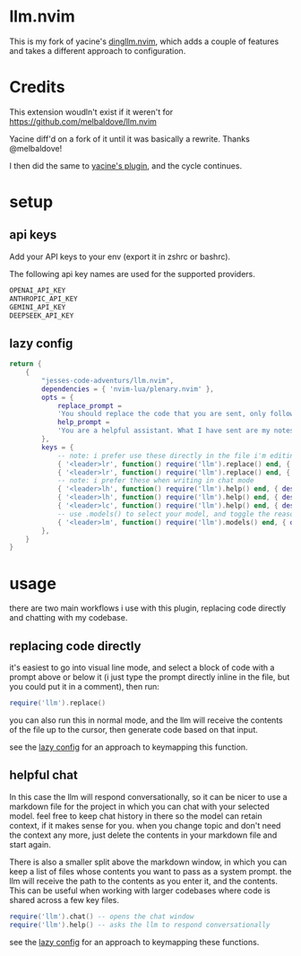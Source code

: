 # llm.nvim

This is my fork of yacine's [dingllm.nvim](https://github.com/yacineMTB/dingllm.nvim), which adds a couple of features and takes a different approach to configuration.

# Credits

This extension woudln't exist if it weren't for https://github.com/melbaldove/llm.nvim

Yacine diff'd on a fork of it until it was basically a rewrite. Thanks @melbaldove!

I then did the same to [yacine's plugin](https://github.com/yacineMTB/dingllm.nvim), and the cycle continues.

# setup

## api keys

Add your API keys to your env (export it in zshrc or bashrc).

The following api key names are used for the supported providers.

```txt
OPENAI_API_KEY
ANTHROPIC_API_KEY
GEMINI_API_KEY
DEEPSEEK_API_KEY
```

## lazy config

````lua
return {
    {
        "jesses-code-adventurs/llm.nvim",
        dependencies = { 'nvim-lua/plenary.nvim' },
        opts = {
            replace_prompt =
            'You should replace the code that you are sent, only following the comments. Do not talk at all. Only output valid code. Do not provide any backticks that surround the code. Never ever output backticks like this ```. Any comment that is asking you for something should be removed after you satisfy them. Other comments should left alone. Do not output backticks. Include a newline ("\n") at the beginning of any answer..',
            help_prompt =
            'You are a helpful assistant. What I have sent are my notes so far. You are very curt, yet helpful.'
        },
        keys = {
            -- note: i prefer use these directly in the file i'm editing
            { '<leader>lr', function() require('llm').replace() end, { desc = 'llm replace codeblock' }, { mode = "n" } },
            { '<leader>lr', function() require('llm').replace() end, { desc = 'llm replace codeblock' }, { mode = "v" } },
            -- note: i prefer these when writing in chat mode
            { '<leader>lh', function() require('llm').help() end, { desc = 'llm helpful response' }, { mode = "n" } },
            { '<leader>lh', function() require('llm').help() end, { desc = 'llm helpful response' }, { mode = "n" } },
            { '<leader>lc', function() require('llm').help() end, { desc = 'llm chat' }, { mode = "n" } },
            -- use .models() to select your model, and toggle the reasoning window display
            { '<leader>lm', function() require('llm').models() end, { desc = 'llm model selector' } },
        },
    }
}
````

# usage

there are two main workflows i use with this plugin, replacing code directly and chatting with my codebase.

## replacing code directly

it's easiest to go into visual line mode, and select a block of code with a prompt above or below it (i just type the prompt directly inline in the file, but you could put it in a comment), then run:

```lua
require('llm').replace()
```

you can also run this in normal mode, and the llm will receive the contents of the file up to the cursor, then generate code based on that input.

see the [lazy config](#lazy-config) for an approach to keymapping this function.

## helpful chat

In this case the llm will respond conversationally, so it can be nicer to use a markdown file for the project in which you can chat with your selected model. feel free to keep chat history in there so the model can retain context, if it makes sense for you. when you change topic and don't need the context any more, just delete the contents in your markdown file and start again.

There is also a smaller split above the markdown window, in which you can keep a list of files whose contents you want to pass as a system prompt. the llm will receive the path to the contents as you enter it, and the contents. This can be useful when working with larger codebases where code is shared across a few key files.

```lua
require('llm').chat() -- opens the chat window
require('llm').help() -- asks the llm to respond conversationally
```

see the [lazy config](#lazy-config) for an approach to keymapping these functions.
